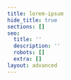 ```yaml
---
title: lorem-ipsum
hide_title: true
sections: []
seo:
  title: ''
  description: ''
  robots: []
  extra: []
layout: advanced
---
```

